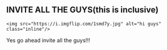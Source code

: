 ## INVITE ALL THE GUYS(this is inclusive)


    <img src="https://i.imgflip.com/1smd7y.jpg" alt="hi guys" class="inline"/>
<p>Yes go ahead invite all the guys!!!</p> 
